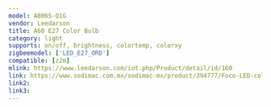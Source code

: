 ```yaml
---
model: A806S-Q1G
vendor: Leedarson
title: A60 E27 Color Bulb
category: light
supports: on/off, brightness, colortemp, colorxy
zigbeemodel: ['LED_E27_ORD']
compatible: [z2m]
mlink: https://www.leedarson.com/iot.php/Product/detail/id/160
link: https://www.sodimac.com.mx/sodimac-mx/product/394777/Foco-LED-colores-E27/394777
link2: 
link3: 
---
```

